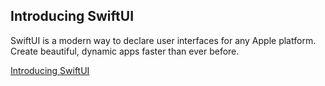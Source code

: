 

## Introducing SwiftUI


SwiftUI is a modern way to declare user interfaces for any Apple platform. 
Create beautiful, dynamic apps faster than ever before.

[Introducing SwiftUI](https://developer.apple.com/tutorials/swiftui/)
